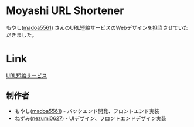  # Moyashi URL Shortener

もやし([madoa5561](https://github.com/madoa5561)) さんのURL短縮サービスのWebデザインを担当させていただきました。

 # Link
 
 [URL短縮サービス](https://s.moyashi.xyz/)

 ## 制作者

 - もやし([madoa5561](https://github.com/madoa5561)) - バックエンド開発、フロントエンド実装
 - ねずみ([nezumi0627](https://github.com/nezumi0627)) - UIデザイン、フロントエンドデザイン実装
